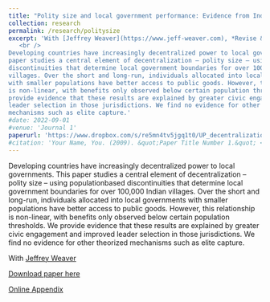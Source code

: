 ```yaml
---
title: "Polity size and local government performance: Evidence from India"
collection: research
permalink: /research/politysize
excerpt: 'With [Jeffrey Weaver](https://www.jeff-weaver.com), *Revise & Resubmit* at American Economic Review. <br />
   <br />
Developing countries have increasingly decentralized power to local governments. This
paper studies a central element of decentralization – polity size – using populationbased
discontinuities that determine local government boundaries for over 100,000 Indian
villages. Over the short and long-run, individuals allocated into local governments
with smaller populations have better access to public goods. However, this relationship
is non-linear, with benefits only observed below certain population thresholds. We
provide evidence that these results are explained by greater civic engagement and improved
leader selection in those jurisdictions. We find no evidence for other theorized
mechanisms such as elite capture.'
#date: 2022-09-01
#venue: 'Journal 1'
paperurl: 'https://www.dropbox.com/s/re5mn4tv5jgq1t0/UP_decentralization_small.pdf?dl=0)'
#citation: 'Your Name, You. (2009). &quot;Paper Title Number 1.&quot; <i>Journal 1</i>. 1(1).'
---
```


Developing countries have increasingly decentralized power to local governments. This
paper studies a central element of decentralization – polity size – using populationbased
discontinuities that determine local government boundaries for over 100,000 Indian
villages. Over the short and long-run, individuals allocated into local governments
with smaller populations have better access to public goods. However, this relationship
is non-linear, with benefits only observed below certain population thresholds. We
provide evidence that these results are explained by greater civic engagement and improved
leader selection in those jurisdictions. We find no evidence for other theorized
mechanisms such as elite capture.

With [Jeffrey Weaver](https://www.jeff-weaver.com)

[Download paper here](https://www.dropbox.com/s/re5mn4tv5jgq1t0/UP_decentralization_small.pdf?dl=0)

[Online Appendix](https://www.dropbox.com/s/kkppgs8vm80wqc0/online_appendix.pdf?dl=0)

